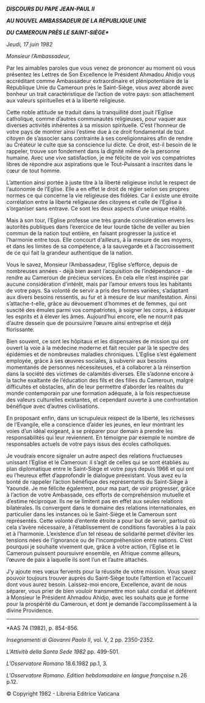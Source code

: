 ***DISCOURS DU PAPE JEAN-PAUL II***

***AU NOUVEL AMBASSADEUR DE LA RÉPUBLIQUE UNIE***

***DU CAMEROUN PRÈS LE SAINT-SIÈGE\****

*Jeudi, 17 juin 1982*

*Monsieur l’Ambassadeur,*

Par les aimables paroles que vous venez de prononcer au moment où vous présentez les Lettres de Son Excellence le Président Ahmadou Ahidjo vous accréditant comme Ambassadeur extraordinaire et plénipotentiaire de la République Unie du Cameroun près le Saint-Siège, vous avez abordé avec bonheur un trait caractéristique de l’action de votre pays: son attachement aux valeurs spirituelles et à la liberté religieuse.

Cette noble attitude se traduit dans la tranquillité dont jouit l’Eglise catholique, comme d’autres communautés religieuses, pour vaquer aux diverses activités inhérentes à sa mission spirituelle. C’est l’honneur de votre pays de montrer ainsi l’estime due à ce droit fondamental de tout citoyen de s’associer sans contrainte à ses coreligionnaires afin de rendre au Créateur le culte que sa conscience lui dicte. Ce droit, est-il besoin de le rappeler, trouve son fondement dans la dignité même de la personne humaine. Avec une vive satisfaction, je me félicite de voir vos compatriotes libres de répondre aux aspirations que le Tout-Puissant a inscrites dans le cœur de tout homme.

L’attention ainsi portée à juste titre à la liberté religieuse inclut le respect de l’autonomie de l’Eglise. Elle a en effet le droit de régler selon ses propres normes ce qui concerne la vie religieuse des fidèles. Car il existe une étroite corrélation entre la liberté religieuse des citoyens et celle de l’Eglise à s’organiser sans entrave. Ce sont les deux aspects d’une unique réalité.

Mais à son tour, l’Eglise professe une très grande considération envers les autorités publiques dans l’exercice de leur lourde tâche de veiller au bien commun de la nation tout entière, en faisant progresser la justice et l’harmonie entre tous. Elle concourt d’ailleurs, à la mesure de ses moyens, et dans les limites de sa compétence, à la sauvegarde et à l’accroissement de ce qui fait la grandeur authentique de la nation.

Vous le savez, Monsieur l’Ambassadeur, l’Eglise s’efforce, depuis de nombreuses années - déjà bien avant l’acquisition de l’indépendance - de rendre au Cameroun de précieux services. En cela elle n’est inspirée par aucune considération d’intérêt, mais par l’amour envers tous les habitants de votre pays. Sa volonté de servir a pris des formes variées, s’adaptant aux divers besoins ressentis, au fur et à mesure de leur manifestation. Ainsi s’attache-t-elle, grâce au dévouement d’hommes et de femmes, qui ont suscité des émules parmi vos compatriotes, à soigner les corps, à éduquer les esprits et à élever les âmes. Aujourd’hui encore, elle ne nourrit pas d’autre dessein que de poursuivre l’œuvre ainsi entreprise et déjà florissante.

Bien souvent, ce sont les hôpitaux et les dispensaires de mission qui ont ouvert la voie à la médecine moderne et fait reculer par là le spectre des épidémies et de nombreuses maladies chroniques. L’Eglise s’est également employée, grâce à ses œuvres sociales, à subvenir aux besoins momentanés de personnes nécessiteuses, et à collaborer à la réinsertion dans la société des victimes de calamités diverses. Elle s’adonne encore à la tache exaltante de l’éducation des fils et des filles du Cameroun, malgré difficultés et obstacles, afin de leur permettre d’aborder les réalités du monde contemporain par une formation adéquate, à la fois respectueuse des valeurs culturelles existantes, et cependant ouverte à une confrontation bénéfique avec d’autres civilisations.

En proposant enfin, dans un scrupuleux respect de la liberté, les richesses de l’Evangile, elle a conscience d’aider les jeunes, en leur montrant les voies d’un idéal exigeant, à se préparer pour demain à prendre les responsabilités qui leur reviennent. En témoigne par exemple le nombre de responsables actuels de votre pays issus des écoles catholiques.

Je voudrais encore signaler un autre aspect des relations fructueuses unissant l’Eglise et le Cameroun: il s’agit de celles qui se sont établies au plan diplomatique entre le Saint-Siège et votre pays depuis 1966 et qui ont eu l’heureux effet d’approfondir le dialogue préexistant. Vous avez eu la bonté de rappeler l’action bénéfique des représentants du Saint-Siège à Yaoundé. Je me félicite également, pour ma part, de voir progresser, grâce à l’action de votre Ambassade, ces efforts de comprehénsion mutuelle et d’estime réciproque. Ils ne se limitent pas en effet aux seules relations bilatérales. Ils convergent dans le domaine des relations internationales, en particulier dans les instances où le Saint-Siège et le Cameroun sont représentés. Cette volonté d’entente étroite a pour but de servir, partout où cela s’avère nécessaire, à l’établissement de conditions favorables à la paix et à l’harmonie. L’existence d’un tel réseau de solidarité permet d’éviter les tensions nées de l’ignorance ou de l’incompréhension entre nations. C’est pourquoi je souhaite vivement que, grâce à votre action, l’Eglise et le Cameroun puissent poursuivre ensemble, en Afrique comme ailleurs, l’œuvre de paix à laquelle ils sont l’un et l’autre attachés.

J’y ajoute mes vœux fervents pour la réussite de votre mission. Vous savez pouvoir toujours trouver auprès du Saint-Siège toute l’attention et l’accueil dont vous aurez besoin. Laissez-moi encore, Excellence, avant de nous séparer, vous prier de bien vouloir transmettre mon salut cordial et déférent à Monsieur le Président Ahmadou Ahidjo, avec les souhaits que je forme pour la prospérité du Cameroun, et dont je demande l’accomplissement à la divine Providence.

* * *

\*AAS 74 (1982), p. 854-856.

*Insegnamenti di Giovanni Paolo II*, vol. V, 2 pp. 2350-2352.

*L'Attività della Santa Sede 1982* pp. 499-501.

*L'Osservatore Romano* 18.6.1982 pp.1, 3.

*L'Osservatore Romano. Edition hebdomadaire en langue française* n.26 p.12.

© Copyright 1982 - Libreria Editrice Vaticana